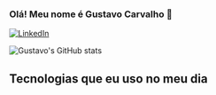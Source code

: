 ### Olá! Meu nome é Gustavo Carvalho 👋

[![LinkedIn](https://img.shields.io/badge/LinkedIn-0077B5?style=for-the-badge&logo=linkedin&logoColor=white)](https://www.linkedin.com/in/gustavo-carvalho-desenvolvedor/)

![Gustavo's GitHub stats](https://github-readme-stats.vercel.app/api?username=gustavoc-dev&show_icons=true&theme=dracula)

## Tecnologias que eu uso no meu dia

